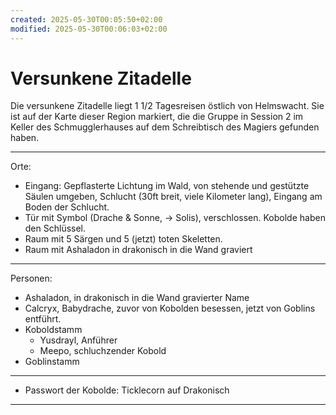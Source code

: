 ```yaml
---
created: 2025-05-30T00:05:50+02:00
modified: 2025-05-30T00:06:03+02:00
---
```


# Versunkene Zitadelle

Die versunkene Zitadelle liegt 1 1/2 Tagesreisen östlich von Helmswacht. Sie ist auf der Karte dieser Region markiert, die die Gruppe in Session 2 im Keller des Schmugglerhauses auf dem Schreibtisch des Magiers gefunden haben.

* * *

Orte:
- Eingang: Gepflasterte Lichtung im Wald, von stehende und gestützte Säulen umgeben, Schlucht (30ft breit, viele Kilometer lang), Eingang am Boden der Schlucht.
- Tür mit Symbol (Drache & Sonne, -> Solis), verschlossen. Kobolde haben den Schlüssel.
- Raum mit 5 Särgen und 5 (jetzt) toten Skeletten.
- Raum mit Ashaladon in drakonisch in die Wand graviert

* * *

Personen:
- Ashaladon, in drakonisch in die Wand gravierter Name
- Calcryx, Babydrache, zuvor von Kobolden besessen, jetzt von Goblins entführt.
- Koboldstamm
	- Yusdrayl, Anführer
	- Meepo, schluchzender Kobold
- Goblinstamm

* * *

- Passwort der Kobolde: Ticklecorn auf Drakonisch

* * *
